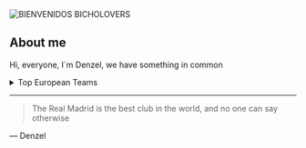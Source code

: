 <picture>
 <source media="(prefers-color-scheme: dark)" srcset="https://tse2.mm.bing.net/th/id/OIP.kmqPDt-kECdGoh0xyKCnsgHaFM?rs=1&pid=ImgDetMain">
 <source media="(prefers-color-scheme: light)" srcset="https://tse3.mm.bing.net/th/id/OIP.LbP0KENVLVPkyuw3_jZMNgHaEK?rs=1&pid=ImgDetMain">
 <img alt="BIENVENIDOS BICHOLOVERS" src="https://static.vecteezy.com/system/resources/previews/010/994/486/non_2x/cr7-symbol-logo-white-clothes-design-icon-abstract-football-illustration-with-black-background-free-vector.jpg">
</picture>

## About me

<!-- TO DO: add more details about Real Madrid and others later -->

Hi, everyone, I´m Denzel, we have something in common
<details>
<summary>Top European Teams</summary>

| Rank | European teams |
|-----:|----------------|
|     1| Real Madrid    |
|     2| AC Milan       |
|     3| Liverpool      |

</details>

---
> The Real Madrid is the best club in the world, and no one can say otherwise

— Denzel
